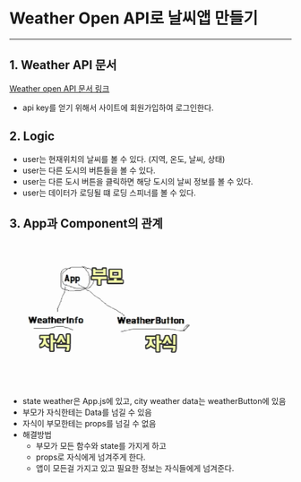 # Weather Open API로 날씨앱 만들기
---
## 1. Weather API 문서
[Weather open API 문서 링크](https://openweathermap.org/api)
- api key를 얻기 위해서 사이트에 회원가입하여 로그인한다.


## 2. Logic
- user는 현재위치의 날씨를 볼 수 있다. (지역, 온도, 날씨, 상태)
- user는 다른 도시의 버튼들을 볼 수 있다.
- user는 다른 도시 버튼을 클릭하면 해당 도시의 날씨 정보를 볼 수 있다.
- user는 데이터가 로딩될 떄 로딩 스피너를 볼 수 있다.

## 3. App과 Component의 관계
![App and Component](./AppAndComponent.png)
- state weather은 App.js에 있고, city weather data는 weatherButton에 있음
- 부모가 자식한테는 Data를 넘길 수 있음
- 자식이 부모한테는 props를 넘길 수 없음
- 해결방법
    - 부모가 모든 함수와 state를 가지게 하고
    - props로 자식에게 넘겨주게 한다.
    - 앱이 모든걸 가지고 있고 필요한 정보는 자식들에게 넘겨준다.
    
